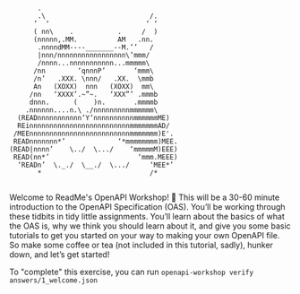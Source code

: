 
```

       .
       .\                          /.
      ’  ‘                        ‘ ‘
      ( nn\    .           .     /  )
      (nnnnn,.MM.          AM   .nn.
       .nnnndMM----_______--M.’’   /
       |nnn/nnnnnnnnnnnnnnnnn\’mmm/
       /nnnn...nnnnnnnnnnn...mmmmm\
      /nn        ‘qnnnP’       ‘mmm\
      /n’   .XXX. \nnn/   .XX.  \mmb
      An   (XOXX)  nnn   (XOXX)  mm\
     /nn   ‘XXXX’.~”~.   ‘XXX”’ .mmmb
     dnnn.      (    )n.       .mmmmb
    .nnnnnn....n.\ ./nnnnnnnnnmmmmmm\
  (READnnnnnnnnnnn’Y’nnnnnnnnnnmmmmmmME)
  REinnnnnnnnnnnnnnnnnnnnnnnnnmmmmmmmAD/
 /MEEnnnnnnnnnnnnnnnnnnnnnnnnnmmmmmmm)E'.
 READnnnnnnn*’             ‘*mmmmmmmm)MEE.
(READ|nnnn’    \../  \.../    ‘mmmmmM)EEE)
 READ(nn*’                      ‘mmm.MEEE)
  ‘READn’  \._./  \__./  \.../     ‘MEE*’
       *                           /*


```


Welcome to ReadMe's OpenAPI Workshop! 🦉 This will be a 30-60 minute introduction to the OpenAPI Specification (OAS). You’ll be working through these tidbits in tidy little assignments. You’ll learn about the basics of what the OAS is, why we think you should learn about it, and give you some basic tutorials to get you started on your way to making your own OpenAPI file. So make some coffee or tea (not included in this tutorial, sadly), hunker down, and let’s get started!

To "complete" this exercise, you can run `openapi-workshop verify answers/1_welcome.json`
